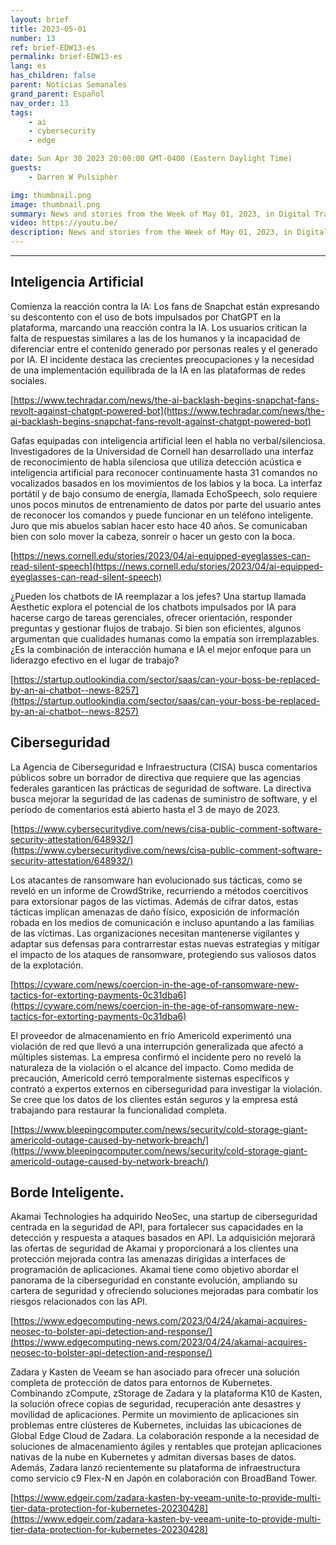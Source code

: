 ```yaml
---
layout: brief
title: 2023-05-01
number: 13
ref: brief-EDW13-es
permalink: brief-EDW13-es
lang: es
has_children: false
parent: Noticias Semanales
grand_parent: Español
nav_order: 13
tags:
    - ai
    - cybersecurity
    - edge

date: Sun Apr 30 2023 20:00:00 GMT-0400 (Eastern Daylight Time)
guests:
    - Darren W Pulsipher

img: thumbnail.png
image: thumbnail.png
summary: News and stories from the Week of May 01, 2023, in Digital Transformation, including cyberattacks and intelligent edge, non-verbal communication AI, and company merges in the IoT space.
video: https://youtu.be/
description: News and stories from the Week of May 01, 2023, in Digital Transformation, including cyberattacks and intelligent edge, non-verbal communication AI, and company merges in the IoT space.
---
```






---

## Inteligencia Artificial

Comienza la reacción contra la IA: Los fans de Snapchat están expresando su descontento con el uso de bots impulsados por ChatGPT en la plataforma, marcando una reacción contra la IA. Los usuarios critican la falta de respuestas similares a las de los humanos y la incapacidad de diferenciar entre el contenido generado por personas reales y el generado por IA. El incidente destaca las crecientes preocupaciones y la necesidad de una implementación equilibrada de la IA en las plataformas de redes sociales.

[https://www.techradar.com/news/the-ai-backlash-begins-snapchat-fans-revolt-against-chatgpt-powered-bot](https://www.techradar.com/news/the-ai-backlash-begins-snapchat-fans-revolt-against-chatgpt-powered-bot)

Gafas equipadas con inteligencia artificial leen el habla no verbal/silenciosa. Investigadores de la Universidad de Cornell han desarrollado una interfaz de reconocimiento de habla silenciosa que utiliza detección acústica e inteligencia artificial para reconocer continuamente hasta 31 comandos no vocalizados basados en los movimientos de los labios y la boca. La interfaz portátil y de bajo consumo de energía, llamada EchoSpeech, solo requiere unos pocos minutos de entrenamiento de datos por parte del usuario antes de reconocer los comandos y puede funcionar en un teléfono inteligente. Juro que mis abuelos sabían hacer esto hace 40 años. Se comunicaban bien con solo mover la cabeza, sonreír o hacer un gesto con la boca.

[https://news.cornell.edu/stories/2023/04/ai-equipped-eyeglasses-can-read-silent-speech](https://news.cornell.edu/stories/2023/04/ai-equipped-eyeglasses-can-read-silent-speech)

¿Pueden los chatbots de IA reemplazar a los jefes? Una startup llamada Aesthetic explora el potencial de los chatbots impulsados por IA para hacerse cargo de tareas gerenciales, ofrecer orientación, responder preguntas y gestionar flujos de trabajo. Si bien son eficientes, algunos argumentan que cualidades humanas como la empatía son irremplazables. ¿Es la combinación de interacción humana e IA el mejor enfoque para un liderazgo efectivo en el lugar de trabajo?

[https://startup.outlookindia.com/sector/saas/can-your-boss-be-replaced-by-an-ai-chatbot--news-8257](https://startup.outlookindia.com/sector/saas/can-your-boss-be-replaced-by-an-ai-chatbot--news-8257)

## Ciberseguridad

La Agencia de Ciberseguridad e Infraestructura (CISA) busca comentarios públicos sobre un borrador de directiva que requiere que las agencias federales garanticen las prácticas de seguridad de software. La directiva busca mejorar la seguridad de las cadenas de suministro de software, y el período de comentarios está abierto hasta el 3 de mayo de 2023.

[https://www.cybersecuritydive.com/news/cisa-public-comment-software-security-attestation/648932/](https://www.cybersecuritydive.com/news/cisa-public-comment-software-security-attestation/648932/)

Los atacantes de ransomware han evolucionado sus tácticas, como se reveló en un informe de CrowdStrike, recurriendo a métodos coercitivos para extorsionar pagos de las víctimas. Además de cifrar datos, estas tácticas implican amenazas de daño físico, exposición de información robada en los medios de comunicación e incluso apuntando a las familias de las víctimas. Las organizaciones necesitan mantenerse vigilantes y adaptar sus defensas para contrarrestar estas nuevas estrategias y mitigar el impacto de los ataques de ransomware, protegiendo sus valiosos datos de la explotación.

[https://cyware.com/news/coercion-in-the-age-of-ransomware-new-tactics-for-extorting-payments-0c31dba6](https://cyware.com/news/coercion-in-the-age-of-ransomware-new-tactics-for-extorting-payments-0c31dba6)

El proveedor de almacenamiento en frío Americold experimentó una violación de red que llevó a una interrupción generalizada que afectó a múltiples sistemas. La empresa confirmó el incidente pero no reveló la naturaleza de la violación o el alcance del impacto. Como medida de precaución, Americold cerró temporalmente sistemas específicos y contrató a expertos externos en ciberseguridad para investigar la violación. Se cree que los datos de los clientes están seguros y la empresa está trabajando para restaurar la funcionalidad completa.

[https://www.bleepingcomputer.com/news/security/cold-storage-giant-americold-outage-caused-by-network-breach/](https://www.bleepingcomputer.com/news/security/cold-storage-giant-americold-outage-caused-by-network-breach/)

## Borde Inteligente.

Akamai Technologies ha adquirido NeoSec, una startup de ciberseguridad centrada en la seguridad de API, para fortalecer sus capacidades en la detección y respuesta a ataques basados en API. La adquisición mejorará las ofertas de seguridad de Akamai y proporcionará a los clientes una protección mejorada contra las amenazas dirigidas a interfaces de programación de aplicaciones. Akamai tiene como objetivo abordar el panorama de la ciberseguridad en constante evolución, ampliando su cartera de seguridad y ofreciendo soluciones mejoradas para combatir los riesgos relacionados con las API.

[https://www.edgecomputing-news.com/2023/04/24/akamai-acquires-neosec-to-bolster-api-detection-and-response/](https://www.edgecomputing-news.com/2023/04/24/akamai-acquires-neosec-to-bolster-api-detection-and-response/)

Zadara y Kasten de Veeam se han asociado para ofrecer una solución completa de protección de datos para entornos de Kubernetes. Combinando zCompute, zStorage de Zadara y la plataforma K10 de Kasten, la solución ofrece copias de seguridad, recuperación ante desastres y movilidad de aplicaciones. Permite un movimiento de aplicaciones sin problemas entre clústeres de Kubernetes, incluidas las ubicaciones de Global Edge Cloud de Zadara. La colaboración responde a la necesidad de soluciones de almacenamiento ágiles y rentables que protejan aplicaciones nativas de la nube en Kubernetes y admitan diversas bases de datos. Además, Zadara lanzó recientemente su plataforma de infraestructura como servicio c9 Flex-N en Japón en colaboración con BroadBand Tower.

[https://www.edgeir.com/zadara-kasten-by-veeam-unite-to-provide-multi-tier-data-protection-for-kubernetes-20230428](https://www.edgeir.com/zadara-kasten-by-veeam-unite-to-provide-multi-tier-data-protection-for-kubernetes-20230428)


